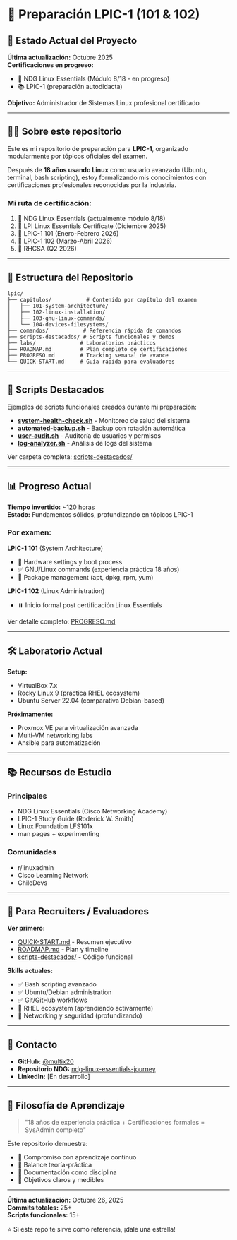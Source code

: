 # 🐧 Preparación LPIC-1 (101 & 102)

## 🎯 Estado Actual del Proyecto

**Última actualización:** Octubre 2025  
**Certificaciones en progreso:**
- 🔄 NDG Linux Essentials (Módulo 8/18 - en progreso)
- 📚 LPIC-1 (preparación autodidacta)

**Objetivo:** Administrador de Sistemas Linux profesional certificado

---

## 👨‍💻 Sobre este repositorio

Este es mi repositorio de preparación para **LPIC-1**, organizado modularmente por tópicos oficiales del examen. 

Después de **18 años usando Linux** como usuario avanzado (Ubuntu, terminal, bash scripting), estoy formalizando mis conocimientos con certificaciones profesionales reconocidas por la industria.

### Mi ruta de certificación:
1. 🔄 NDG Linux Essentials (actualmente módulo 8/18)
2. 🎯 LPI Linux Essentials Certificate (Diciembre 2025)
3. 🎯 LPIC-1 101 (Enero-Febrero 2026)
4. 🎯 LPIC-1 102 (Marzo-Abril 2026)
5. 🎯 RHCSA (Q2 2026)

---

## 📁 Estructura del Repositorio

```
lpic/
├── capitulos/           # Contenido por capítulo del examen
│   ├── 101-system-architecture/
│   ├── 102-linux-installation/
│   ├── 103-gnu-linux-commands/
│   └── 104-devices-filesystems/
├── comandos/           # Referencia rápida de comandos
├── scripts-destacados/ # Scripts funcionales y demos
├── labs/              # Laboratorios prácticos
├── ROADMAP.md         # Plan completo de certificaciones
├── PROGRESO.md        # Tracking semanal de avance
└── QUICK-START.md     # Guía rápida para evaluadores
```

---

## 🚀 Scripts Destacados

Ejemplos de scripts funcionales creados durante mi preparación:

- **[system-health-check.sh](scripts-destacados/system-health-check.sh)** - Monitoreo de salud del sistema
- **[automated-backup.sh](scripts-destacados/)** - Backup con rotación automática
- **[user-audit.sh](scripts-destacados/)** - Auditoría de usuarios y permisos
- **[log-analyzer.sh](scripts-destacados/)** - Análisis de logs del sistema

Ver carpeta completa: [scripts-destacados/](scripts-destacados/)

---

## 📊 Progreso Actual

**Tiempo invertido:** ~120 horas  
**Estado:** Fundamentos sólidos, profundizando en tópicos LPIC-1

### Por examen:

**LPIC-1 101** (System Architecture)
- 🔄 Hardware settings y boot process
- ✅ GNU/Linux commands (experiencia práctica 18 años)
- 🔄 Package management (apt, dpkg, rpm, yum)

**LPIC-1 102** (Linux Administration)
- ⏸️ Inicio formal post certificación Linux Essentials

Ver detalle completo: [PROGRESO.md](PROGRESO.md)

---

## 🛠️ Laboratorio Actual

**Setup:**
- VirtualBox 7.x
- Rocky Linux 9 (práctica RHEL ecosystem)
- Ubuntu Server 22.04 (comparativa Debian-based)

**Próximamente:**
- Proxmox VE para virtualización avanzada
- Multi-VM networking labs
- Ansible para automatización

---

## 📚 Recursos de Estudio

### Principales
- NDG Linux Essentials (Cisco Networking Academy)
- LPIC-1 Study Guide (Roderick W. Smith)
- Linux Foundation LFS101x
- man pages + experimenting

### Comunidades
- r/linuxadmin
- Cisco Learning Network
- ChileDevs

---

## 🎯 Para Recruiters / Evaluadores

**Ver primero:**
- [QUICK-START.md](QUICK-START.md) - Resumen ejecutivo
- [ROADMAP.md](ROADMAP.md) - Plan y timeline
- [scripts-destacados/](scripts-destacados/) - Código funcional

**Skills actuales:**
- ✅ Bash scripting avanzado
- ✅ Ubuntu/Debian administration
- ✅ Git/GitHub workflows
- 🔄 RHEL ecosystem (aprendiendo activamente)
- 🔄 Networking y seguridad (profundizando)

---

## 🤝 Contacto

- **GitHub:** [@multix20](https://github.com/multix20)
- **Repositorio NDG:** [ndg-linux-essentials-journey](https://github.com/multix20/ndg-linux-essentials-journey)
- **LinkedIn:** [En desarrollo]

---

## 💪 Filosofía de Aprendizaje

> "18 años de experiencia práctica + Certificaciones formales = SysAdmin completo"

Este repositorio demuestra:
- 📖 Compromiso con aprendizaje continuo
- 🔧 Balance teoría-práctica
- 📝 Documentación como disciplina
- 🎯 Objetivos claros y medibles

---

**Última actualización:** Octubre 26, 2025  
**Commits totales:** 25+  
**Scripts funcionales:** 15+

⭐ Si este repo te sirve como referencia, ¡dale una estrella!